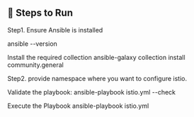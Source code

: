 

## 🚀 Steps to Run

Step1. Ensure Ansible is installed

ansible --version

Install the required collection
ansible-galaxy collection install community.general

Step2. provide namespace where you want to configure istio.

Validate the playbook:
ansible-playbook istio.yml --check

Execute the Playbook
ansible-playbook istio.yml
